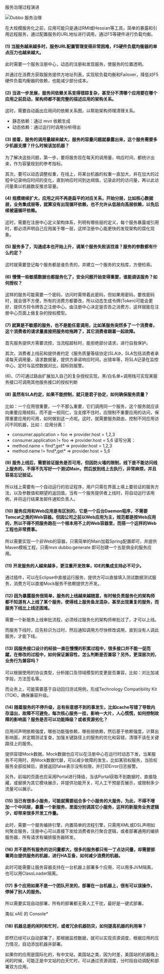 服务治理过程演进

![Dubbo 服务治理](http://img.my.csdn.net/uploads/201304/23/1366707908_4896.png)

在大规模服务化之前，应用可能只是通过RMI或Hessian等工具，简单的暴露和引用远程服务，通过配置服务的URL地址进行调用，通过F5等硬件进行负载均衡。

#### (1) 当服务越来越多时，服务URL配置管理变得非常困难，F5硬件负载均衡器的单点压力也越来越大。

此时需要一个服务注册中心，动态的注册和发现服务，使服务的位置透明。

并通过在消费方获取服务提供方地址列表，实现软负载均衡和Failover，降低对F5硬件负载均衡器的依赖，也能减少部分成本。

#### (2) 当进一步发展，服务间依赖关系变得错踪复杂，甚至分不清哪个应用要在哪个应用之前启动，架构师都不能完整的描述应用的架构关系。

这时，需要自动画出应用间的依赖关系图，以帮助架构师理清理关系。

* 静态依赖：通过 mvn 依赖生成
* 动态依赖：通过运行时调用分析得出

#### (3) 接着，服务的调用量越来越大，服务的容量问题就暴露出来，这个服务需要多少机器支撑？什么时候该加机器？

为了解决这些问题，第一步，要将服务现在每天的调用量，响应时间，都统计出来，作为容量规划的参考指标。

其次，要可以动态调整权重，在线上，将某台机器的权重一直加大，并在加大的过程中记录响应时间的变化，直到响应时间到达阀值，记录此时的访问量，再以此访问量乘以机器数反推总容量。

#### (4) 规模继续扩大，应用之间不再是扁平的对应关系，开始分层，比如核心数据层，业务集成层等，就算没有出现循环依赖，也不允许从低层向高层依赖，以免后续被逼循环依赖。

这时，需要在注册中心定义架构体系，列明有哪些层的定义，每个服务暴露或引用时，都必须声明自己应用属于哪一层，这样注册中心能更快的发现架构的腐化现象。

#### (5) 服务多了，沟通成本也开始上升，调某个服务失败该找谁？服务的参数都有什么约定？

这时就需要登记每个服务都是谁负责的，并建立一个服务的文档库，方便检索。

#### (6) 慢慢一些敏感数据也都服务化了，安全问题开始变得重要，谁能调该服务？如何授权？

这样的服务可能需要一个密码，访问时需带着此密码，但如果用密码，要改密码时，就会很不方便，所有的消费方都要改，所以动态生成令牌(Token)可能会更好，提供方将令牌告之注册中心，由注册中心决定是否告之消费方，这样就能在注册中心页面上做复杂的授权模型。

#### (7) 就算是不敏感的服务，也不是能任意调用，比如某服务突然多了一个消费者，这个消费者的请求量直接把服务给拖跨了，其它消费者跟着一起故障。

首先服务提供方需要流控，当流程超标时，能拒绝部分请求，进行自我保护。

其次，消费者上线前和提供者约定《服务质量等级协定(SLA)》，SLA包括消费者承诺每天调用量，请求数据量，提供方承诺响应时间，出错率等，将SLA记录在监控中心，定时与监控数据对比，超标则报警。

(6)、(7)可通过路由扩展加入自己的复杂授权实现，黑/白名单+调用栈可实现某服务接口可调用其他服务接口的授权判断
    
#### (8) 虽然有SLA约定，如果不能控制，就只是君子协定，如何确保服务质量？

比如：一个应用很重要，一个不那么重要，它们调用同一个服务，这个服务就应该向重要应用倾斜，而不是一视同仁，当支撑不住时，应限制不重要应用的访问，保障重要应用的可用，如何做到这一点呢。这时，就需要服务路由，控制不同应用访问不同机器，比如：
应用分离：
* consumer.application = foo => provider.host = 1,2,3
* consumer.application != foo => provider.host = 5,6
读写分离：
* method.name = find*,get* => provider.host = 1,2,3
* method.name != find*,get* => provider.host = 5,6

#### (9) 服务上线后，需要验证服务是否可用，但因防火墙的限制，线下是不能访问线上服务的，不得不先写好一个测试Main，然后放到线上去执行，非常麻烦，并且容易忘记验证。

所以线上需要有一个自动运行的验证程序，用户只需在界面上填上要验证的服务方法，以及参数值和期望的返回值，当有一个服务提供者上线时，将自动运行该用例，并将运行结果发邮件通知负责人。

#### (10) 服务应用和Web应用是有区别的，它是一个后台Daemon程序，不需要Tomcat之类的Web容器。但因公司之前以Web应用为主，规范都是按Web应用的，所以不得不把服务跑在一个根本用不上的Web容器里，而搭一个这样的Web工程也非常费事。

所以需要实现一个非Web的容器，只需简单的Main加载Spring配置即可，并提供Maven模板工程，只需mvn dubbo:generate 即可创建一个五脏俱全的服务应用。

#### (11) 开发服务的人越来越多，更注重开发效率，IDE的集成支持必不可少。

通过插件，可以在Eclipse中直接运行服务，提供方可以直接填入测试数据测试服务，消费方可以直接Mock服务不依赖提供方开发。

#### (12) 因为暴露服务很简单，服务的上线越来越随意，有时候负责服务化的架构师都不知道有人上线了某个服务，使得线上服务鱼龙混杂，甚至出现重复的服务，而服务下线比上线还困难。

需要一个新服务上线审批流程，必须经过服务化的架构师审批过了，才可以上线。

而服务下线时，应先标识为过时，然后通知调用方尽快修改调用，直到没有人调此服务，才能下线。

#### (13) 因服务接口设计的经验一直在慢慢的积累过程中，很多接口并不能一促而蹴，在修改的过程中，如何保证兼容性，怎么判断是否兼容？另外，更深层次的，业务行为兼容吗？

可以根据使用的协议类型，分析接口及领域模型的变更是否兼容，比如：对比加减字段，方法签名等。

而业务上，可能需要基于自动回归测试用例，形成Technology Compatibility Kit (TCK)，确保兼容升级。

#### (14) 随着服务的不停升级，总有些意想不到的事发生，比如cache写错了导致内存溢出，故障不可避免，每次核心服务一挂，影响一大片，人心慌慌，如何控制故障的影响面？服务是否可以功能降级？或者资源劣化？

应用间声明依赖强度，哪些功能强依赖，哪些弱依赖，然后基于依赖强度，计算出影响面，并定期测试复查，加强关键路径上的服务的优化和容错，清理不该在关键路径上的服务。

提供容错Mock数据，Mock数据也应可以在注册中心在运行时动态下发，当某服务不可用时，用Mock数据代替，可以减少故障的发生，比如某验权服务，当验权服务全部挂掉后，直接返回false表示没有权限，并打印Error日志报警。

另外，前端的页面也应采用Portal进行降级，当该Portal获取不到数据时，直接隐藏，或替换为其它模块展示，并提供功能开关，可人工干预是否展示，或限制多少流量可以展示。

#### (15) 当已有很多小服务，可能就需要组合多个小服务的大服务，为此，不得不增加一个中间层，暴露一个新服务，里面分别调其它小服务，这样的新服务业务逻辑少，却带来很多开发工作量。

此时，需要一个服务编排引擎，内置简单的流程引擎，只需用XML或DSL声明如何聚合服务，注册中心可以直接下发给消费者执行聚合逻辑，或者部署通用的编排服务器，所有请求有编排服务器转发。

#### (16) 并不是所有服务的访问量都大，很多的服务都只有一丁点访问量，却需要部署两台提供服务的机器，进行HA互备，如何减少浪费的机器。

此时可能需要让服务容器支持在一台机器上部署多个应用，可以用多JVM隔离，也可以用ClassLoader隔离。

#### (17) 多个应用如果不是一个团队开发的，部署在一台机器上，很有可以误操作，停掉了别人的服务。

所以需要实现自动部署，所有的部署都无需人工干扰，最好是一键式部署。

类似 xAE 的 Console*

#### (18) 机器总是的闲时和忙时，或者冗余机器防灾，如何提高机器的利用率？

即然已经可以自动部署了，那根据监控数据，就可以实现资源调度，根据应用的压力情况，自动添加机器并部署。

如果你的应用是国际化的，有中文站，美国站之类，因为时差，美国站的机器晚上闲的时候，可能正是中文站的白天忙时，可以通过资源调度，分时段自动调配和部署双方应用。

